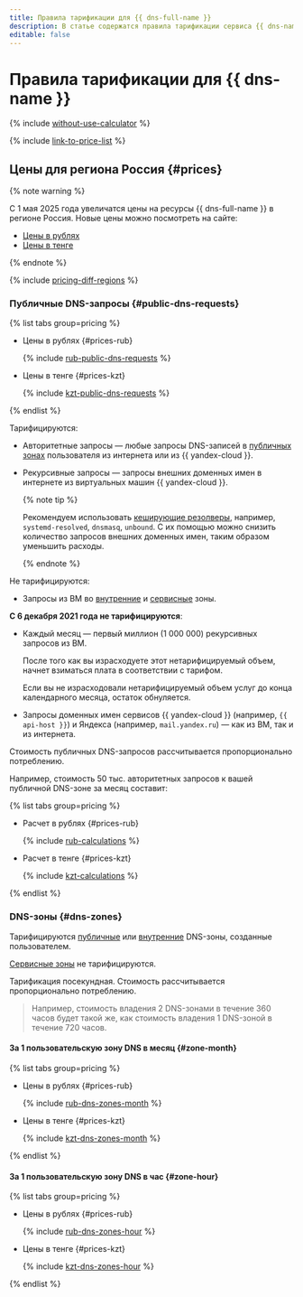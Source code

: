 ```yaml
---
title: Правила тарификации для {{ dns-full-name }}
description: В статье содержатся правила тарификации сервиса {{ dns-name }}.
editable: false
---
```


# Правила тарификации для {{ dns-name }}

{% include [without-use-calculator](../_includes/pricing/without-use-calculator.md) %}

{% include [link-to-price-list](../_includes/pricing/link-to-price-list.md) %}


## Цены для региона Россия {#prices}


{% note warning %}

С 1 мая 2025 года увеличатся цены на ресурсы {{ dns-full-name }} в регионе Россия. Новые цены можно посмотреть на сайте:

* [Цены в рублях](https://yandex.cloud/ru/price-list?currency=RUB&installationCode=ru&services=dn2dns25hpthhkqn2cps)
* [Цены в тенге](https://yandex.cloud/ru/price-list?currency=KZT&installationCode=ru&services=dn2dns25hpthhkqn2cps)

{% endnote %}





{% include [pricing-diff-regions](../_includes/pricing-diff-regions.md) %}


### Публичные DNS-запросы {#public-dns-requests}


{% list tabs group=pricing %}

- Цены в рублях {#prices-rub}

  {% include [rub-public-dns-requests](../_pricing/dns/rub-public-dns-requests.md) %}

- Цены в тенге {#prices-kzt}

  {% include [kzt-public-dns-requests](../_pricing/dns/kzt-public-dns-requests.md) %}

{% endlist %}




Тарифицируются:
* Авторитетные запросы — любые запросы DNS-записей в [публичных зонах](concepts/dns-zone.md#public-zones) пользователя из интернета или из {{ yandex-cloud }}.
* Рекурсивные запросы — запросы внешних доменных имен в интернете из виртуальных машин {{ yandex-cloud }}.

  {% note tip %}

  Рекомендуем использовать [кеширующие резолверы](tutorials/local-dns-cache.md), например, `systemd-resolved`, `dnsmasq`, `unbound`. С их помощью можно снизить количество запросов внешних доменных имен, таким образом уменьшить расходы.

  {% endnote %}

Не тарифицируются:
* Запросы из ВМ во [внутренние](concepts/dns-zone.md#private-zones) и [сервисные](concepts/dns-zone.md#service-zones) зоны.

**С 6 декабря 2021 года не тарифицируются**:
* Каждый месяц — первый миллион (1 000 000) рекурсивных запросов из ВМ.

  После того как вы израсходуете этот нетарифицируемый объем, начнет взиматься плата в соответствии с тарифом.

  Если вы не израсходовали нетарифицируемый объем услуг до конца календарного месяца, остаток обнуляется.
* Запросы доменных имен сервисов {{ yandex-cloud }} (например, `{{ api-host }}`) и Яндекса (например, `mail.yandex.ru`) — как из ВМ, так и из интернета.

Стоимость публичных DNS-запросов рассчитывается пропорционально потреблению.

Например, стоимость 50 тыс. авторитетных запросов к вашей публичной DNS-зоне за месяц составит:


{% list tabs group=pricing %}

- Расчет в рублях {#prices-rub}

  {% include [rub-calculations](../_pricing_examples/dns/rub-calculations.md) %}

- Расчет в тенге {#prices-kzt}

  {% include [kzt-calculations](../_pricing_examples/dns/kzt-calculations.md) %}

{% endlist %}




### DNS-зоны {#dns-zones}

Тарифицируются [публичные](concepts/dns-zone.md#public-zones) или [внутренние](concepts/dns-zone.md#private-zones) DNS-зоны, созданные пользователем.

[Сервисные зоны](concepts/dns-zone.md#service-zones) не тарифицируются.

Тарификация посекундная. Стоимость рассчитывается пропорционально потреблению.

> Например, стоимость владения 2 DNS-зонами в течение 360 часов будет такой же, как стоимость владения 1 DNS-зоной в течение 720 часов.


#### За 1 пользовательскую зону DNS в месяц {#zone-month}


{% list tabs group=pricing %}

- Цены в рублях {#prices-rub}

  {% include [rub-dns-zones-month](../_pricing/dns/rub-dns-zones-month.md) %}

- Цены в тенге {#prices-kzt}

  {% include [kzt-dns-zones-month](../_pricing/dns/kzt-dns-zones-month.md) %}

{% endlist %}



#### За 1 пользовательскую зону DNS в час {#zone-hour}


{% list tabs group=pricing %}

- Цены в рублях {#prices-rub}

  {% include [rub-dns-zones-hour](../_pricing/dns/rub-dns-zones-hour.md) %}

- Цены в тенге {#prices-kzt}

  {% include [kzt-dns-zones-hour](../_pricing/dns/kzt-dns-zones-hour.md) %}

{% endlist %}




